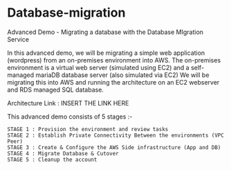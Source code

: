 # Database-migration
Advanced Demo - Migrating a database with the Database MIgration Service

In this advanced demo, we will be migrating a simple web application (wordpress) from an on-premises environment into AWS.
The on-premises environment is a virtual web server (simulated using EC2) and a self-managed mariaDB database server (also simulated via EC2)
We will be migrating this into AWS and running the architecture on an EC2 webserver and RDS managed SQL database.

Architecture Link : INSERT THE LINK HERE

This advanced demo consists of 5 stages :-

    STAGE 1 : Provision the environment and review tasks
    STAGE 2 : Establish Private Connectivity Between the environments (VPC Peer)
    STAGE 3 : Create & Configure the AWS Side infrastructure (App and DB)
    STAGE 4 : Migrate Database & Cutover
    STAGE 5 : Cleanup the account
